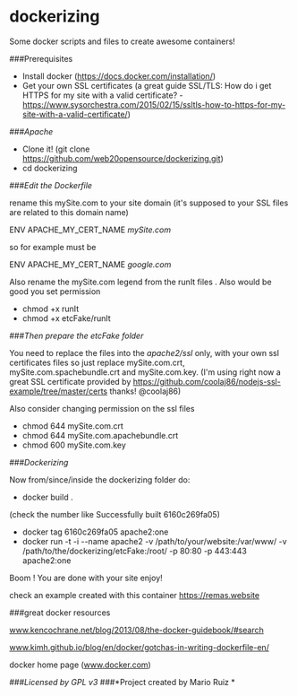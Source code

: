 # dockerizing
Some docker scripts and files to create awesome containers!


###Prerequisites

+ Install docker (https://docs.docker.com/installation/)
+ Get your own SSL certificates (a great guide SSL/TLS: How do i get HTTPS for my site with a valid certificate? - https://www.sysorchestra.com/2015/02/15/ssltls-how-to-https-for-my-site-with-a-valid-certificate/)


###*Apache*

+ Clone it! (git clone https://github.com/web20opensource/dockerizing.git)
+ cd dockerizing


###*Edit the Dockerfile*

rename this mySite.com to your site domain (it's supposed to your SSL files are related to this domain name)

ENV APACHE_MY_CERT_NAME *mySite.com*

so for example must be

ENV APACHE_MY_CERT_NAME *google.com*

Also rename the mySite.com legend from the runIt files . Also would be good you set permission 

+ chmod +x runIt
+ chmod +x etcFake/runIt

###*Then prepare the etcFake folder*

You need to replace the files into the *apache2/ssl* only, with your own ssl certificates files so just replace mySite.com.crt, mySite.com.spachebundle.crt and mySite.com.key. (I'm using right now a great SSL certificate provided by https://github.com/coolaj86/nodejs-ssl-example/tree/master/certs thanks! @coolaj86) 

Also consider changing permission on the ssl files

+ chmod 644 mySite.com.crt
+ chmod 644 mySite.com.apachebundle.crt
+ chmod 600 mySite.com.key

###*Dockerizing*

Now from/since/inside the dockerizing folder do:

+ docker build .

(check the number like Successfully built 6160c269fa05)

+ docker tag 6160c269fa05 apache2:one
+ docker run -t -i --name apache2 -v /path/to/your/website:/var/www/ -v /path/to/the/dockerizing/etcFake:/root/ -p 80:80 -p 443:443 apache2:one

Boom ! You are done with your site enjoy!

check an example created with this container https://remas.website

###great docker resources

www.kencochrane.net/blog/2013/08/the-docker-guidebook/#search

www.kimh.github.io/blog/en/docker/gotchas-in-writing-dockerfile-en/

docker home page (www.docker.com)
 

###*Licensed by GPL v3*
###*Project created by Mario Ruiz *
